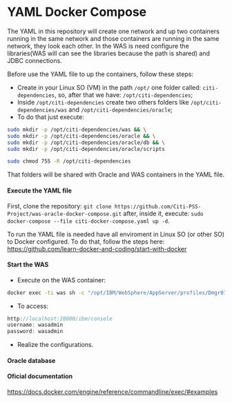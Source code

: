 # YAML Docker Compose
The YAML in this repository will create one network and up two containers running in the same network and those containers are running in the same network, they look each other. In the WAS is need configure the libraries(WAS will can see the libraries because the path is shared) and JDBC connections.

Before use the YAML file to up the containers, follow these steps:
* Create in your Linux SO (VM) in the path `/opt/` one folder called: `citi-dependencies`, so, after that we have: `/opt/citi-dependencies`;
* Inside `/opt/citi-dependencies` create two others folders like `/opt/citi-dependencies/was` and `/opt/citi-dependencies/oracle`;
* To do that just execute: 
```sh
sudo mkdir -p /opt/citi-dependencies/was && \
sudo mkdir -p /opt/citi-dependencies/oracle && \
sudo mkdir -p /opt/citi-dependencies/oracle/db && \
sudo mkdir -p /opt/citi-dependencies/oracle/scripts

sudo chmod 755 -R /opt/citi-dependencies
```

That folders will be shared with Oracle and WAS containers in the YAML file.

#### Execute the YAML file
First, clone the repository: `git clone https://github.com/Citi-PSS-Project/was-oracle-docker-compose.git` after, inside it, execute: 
`sudo docker-compose --file citi-docker-compose.yaml up -d`. 

To run the YAML file is needed have all enviroment in Linux SO (or other SO) to Docker configured. To do that, follow the steps here: https://github.com/learn-docker-and-coding/start-with-docker

#### Start the WAS
* Execute on the WAS container:
```sh
docker exec -ti was sh -c "/opt/IBM/WebSphere/AppServer/profiles/Dmgr01/bin/startManager.sh && /opt/IBM/WebSphere/AppServer/profiles/AppSrv01/bin/startNode.sh
```
* To access:
```js
http://localhost:28000/ibm/console
username: wasadmin
password: wasadmin
```
* Realize the configurations.

#### Oracle database



#### Oficial documentation
https://docs.docker.com/engine/reference/commandline/exec/#examples
